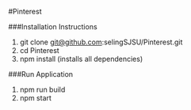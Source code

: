#Pinterest

###Installation Instructions
1. git clone git@github.com:selingSJSU/Pinterest.git
2. cd Pinterest
3. npm install (installs all dependencies)

###Run Application
1. npm run build
2. npm start
